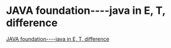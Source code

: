 # JAVA foundation----java in E, T, difference
[JAVA foundation----java in E, T, difference](https://aiwithcloud.com/2022/09/19/java_foundation____java_in_e_t_difference/)
